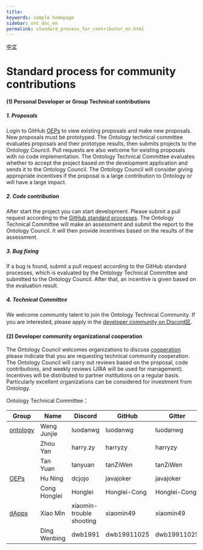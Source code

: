 ```yaml
---
title: 
keywords: sample homepage
sidebar: ont_doc_en
permalink: standard_process_for_contributor_en.html
---
```



[中文](https://github.com/ontio/documentation/blob/master/zh-CN/standard_process_for_contributor.md)

# **Standard process for community contributions**

#### (1) Personal Developer or Group Technical contributions

##### 1. Proposals

Login to GitHub [OEPs](https://github.com/ontio/OEPs) to view existing proposals and make new proposals. New proposals must be prototyped. The Ontology technical committee evaluates proposals and their prototype results, then submits projects to the Ontology Council. Pull requests are also welcome for existing proposals with no code implementation. The Ontology Technical Committee evaluates whether to accept the project based on the development application and sends it to the Ontology Council. The Ontology Council will consider giving appropriate incentives if the proposal is a large contribution to Ontology or will have a large impact.

##### 2. Code contribution

After start the project you can start development. Please submit a pull request according to the [GitHub standard processes](https://help.github.com/). The Ontology Technical Committee will make an assessment and submit the report to the Ontology Council. It will then provide incentives based on the results of the assessment.

##### 3. Bug fixing

If a bug is found, submit a pull request according to the GitHub standard processes, which is evaluated by the Ontology Technical Committee and submitted to the Ontology Council. After that, an incentive is given based on the evaluation result.

##### 4. Technical Committee

We welcome community talent to join the Ontology Technical Community. If you are interested, please apply in the [developer community on Discord区](https://discord.gg/4TQujHj).

#### (2) Developer community organizational cooperation

The Ontology Council welcomes organizations to discuss [cooperation](https://info.ont.io/cooperation/en) please indicate that you are requesting technical community cooperation. The Ontology Council will carry out reviews based on the proposal, code contributions, and weekly reviews (JIRA will be used for management). Incentives will be distributed to partner institutions on a regular basis. Particularly excellent organizations can be considered for investment from Ontology.





Ontology Technical Committee：

| **Group**                                     | **Name**     | **Discord**              | **GitHub**   | **Gitter**   |
| --------------------------------------------- | ------------ | ------------------------ | ------------ | ------------ |
| [ontology](https://github.com/ontio/ontology) | Weng Junjie  | luodanwg                 | luodanwg     | luodanwg     |
|                                               | Zhou Yan     | harry.zy                 | harryzy      | harryzy      |
|                                               | Tan Yuan     | tanyuan                  | tanZiWen     | tanZiWen     |
| [OEPs](https://github.com/ontio/OEPs)         | Hu Ning      | dcjojo                   | javajoker    | javajoker    |
|                                               | Cong Honglei | Honglei                  | Honglei-Cong | Honglei-Cong |
| [dApps](https://github.com/ontio/ONTO)        | Xiao Min     | xiaomin-trouble shooting | xiaomin49    | xiaomin49    |
|                                               | Ding Wenbing | dwb1991                  | dwb19911025  | dwb19911025  |